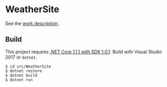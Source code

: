 # WeatherSite

See the [work description](docs/WorkDescription.md).

## Build

This project requires [.NET Core 1.1.1 with SDK 1.0.1](https://www.microsoft.com/net/download/core).
Build with Visual Studio 2017 or `dotnet`.

```
$ cd src/WeatherSite
$ dotnet restore
$ dotnet build
$ dotnet run
```
